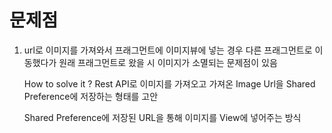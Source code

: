 # 문제점

1. url로 이미지를 가져와서 프래그먼트에 이미지뷰에 넣는 경우
   다른 프래그먼트로 이동했다가 원래 프래그먼트로 왔을 시
   이미지가 소멸되는 문제점이 있음
   
   How to solve it ?
   Rest API로 이미지를 가져오고
   가져온 Image Url을 Shared Preference에 저장하는 형태를 고안
   
   Shared Preference에 저장된 URL을 통해 이미지를 View에 넣어주는 방식